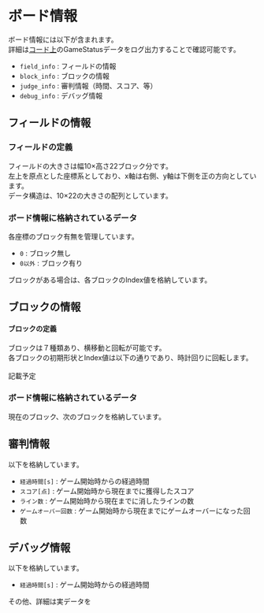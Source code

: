 # ボード情報

ボード情報には以下が含まれます。<br>
詳細は[コード上](../../../board_controller.py)のGameStatusデータをログ出力することで確認可能です。

* `field_info` : フィールドの情報
* `block_info` : ブロックの情報
* `judge_info` : 審判情報（時間、スコア、等）
* `debug_info` : デバッグ情報

## フィールドの情報

### フィールドの定義
フィールドの大きさは幅10×高さ22ブロック分です。<br>
左上を原点とした座標系としており、x軸は右側、y軸は下側を正の方向としています。<br>
データ構造は、10×22の大きさの配列としています。
<br>
### ボード情報に格納されているデータ

各座標のブロック有無を管理しています。
* `0` : ブロック無し
* `0以外` : ブロック有り

ブロックがある場合は、各ブロックのIndex値を格納しています。

## ブロックの情報

#### ブロックの定義
ブロックは７種類あり、横移動と回転が可能です。<br>
各ブロックの初期形状とIndex値は以下の通りであり、時計回りに回転します。<br>
<br>
記載予定

### ボード情報に格納されているデータ

現在のブロック、次のブロックを格納しています。<br>


## 審判情報

以下を格納しています。

* `経過時間[s]` : ゲーム開始時からの経過時間
* `スコア[点]` : ゲーム開始時から現在までに獲得したスコア
* `ライン数` : ゲーム開始時から現在までに消したラインの数
* `ゲームオーバー回数` : ゲーム開始時から現在までにゲームオーバーになった回数

## デバッグ情報

以下を格納しています。

* `経過時間[s]` : ゲーム開始時からの経過時間

その他、詳細は実データを
